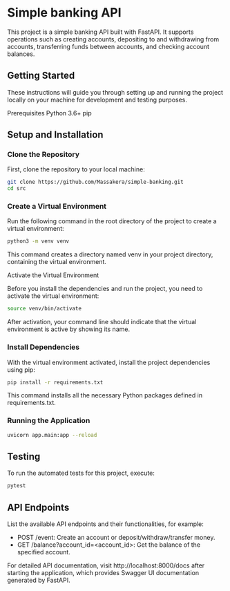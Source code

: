 # Simple banking API

This project is a simple banking API built with FastAPI. It supports operations such as creating accounts, depositing to and withdrawing from accounts, transferring funds between accounts, and checking account balances.

## Getting Started

These instructions will guide you through setting up and running the project locally on your machine for development and testing purposes.

Prerequisites
Python 3.6+
pip

## Setup and Installation

### Clone the Repository

First, clone the repository to your local machine:

```bash
git clone https://github.com/Massakera/simple-banking.git
cd src
```

### Create a Virtual Environment

Run the following command in the root directory of the project to create a virtual environment:

```bash
python3 -m venv venv
```

This command creates a directory named venv in your project directory, containing the virtual environment.

Activate the Virtual Environment

Before you install the dependencies and run the project, you need to activate the virtual environment:

```bash
source venv/bin/activate
```

After activation, your command line should indicate that the virtual environment is active by showing its name.

### Install Dependencies

With the virtual environment activated, install the project dependencies using pip:

```bash
pip install -r requirements.txt
```

This command installs all the necessary Python packages defined in requirements.txt.

### Running the Application

```bash
uvicorn app.main:app --reload
```

## Testing

To run the automated tests for this project, execute:

```bash
pytest
```

## API Endpoints

List the available API endpoints and their functionalities, for example:

- POST /event: Create an account or deposit/withdraw/transfer money.
- GET /balance?account_id=<account_id>: Get the balance of the specified account.

For detailed API documentation, visit http://localhost:8000/docs after starting the application, which provides Swagger UI documentation generated by FastAPI.